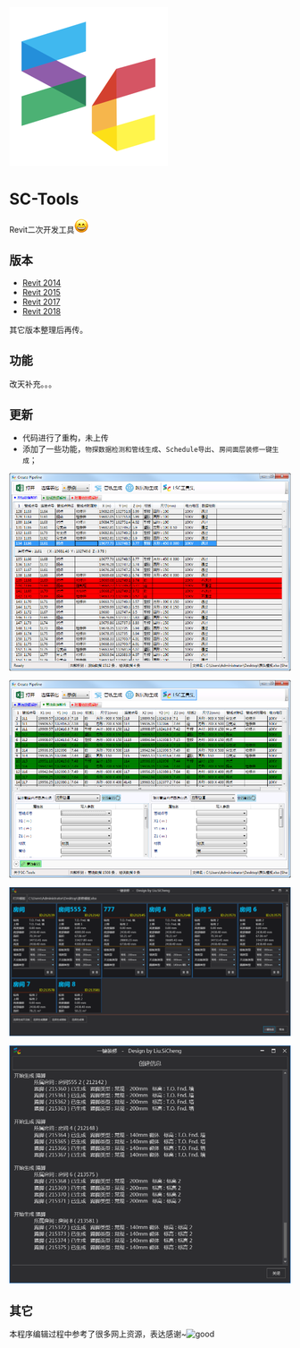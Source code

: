 [![logo](https://github.com/YouRockMyWorld/SC-Tools/blob/master/doc/images/sc.svg)](https://github.com/YouRockMyWorld)

# SC-Tools

Revit二次开发工具![Smile](https://github.com/YouRockMyWorld/SC-Tools/blob/master/doc/images/%E5%BE%AE%E7%AC%911.png)



## 版本

* [Revit 2014](https://github.com/YouRockMyWorld/SC-Tools/tree/master/SCTools2014)
* [Revit 2015](https://github.com/YouRockMyWorld/SC-Tools/tree/master/SCTools2015)
* [Revit 2017](https://github.com/YouRockMyWorld/SC-Tools/tree/master/SCTools2017)
* [Revit 2018](https://github.com/YouRockMyWorld/SC-Tools/tree/master/SCTools2018)

其它版本整理后再传。



## 功能

改天补充。。。



## 更新

* 代码进行了重构，未上传
* 添加了一些功能，`物探数据检测和管线生成`、`Schedule导出`、`房间面层装修一键生成`；

![管线0](https://github.com/YouRockMyWorld/SC-Tools/blob/master/doc/images/%E7%AE%A1%E7%BA%BF0.png)

![管线1](https://github.com/YouRockMyWorld/SC-Tools/blob/master/doc/images/%E7%AE%A1%E7%BA%BF1.png)

![装修0](https://github.com/YouRockMyWorld/SC-Tools/blob/master/doc/images/%E8%A3%85%E4%BF%AE0.png)

![装修1](https://github.com/YouRockMyWorld/SC-Tools/blob/master/doc/images/%E8%A3%85%E4%BF%AE1.png)



## 其它

本程序编辑过程中参考了很多网上资源，表达感谢~![good](https://github.com/YouRockMyWorld/SC-Tools/blob/master/doc/images/%E6%A3%92.png)